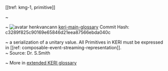 [[tref: kmg-1, primitive]]

~ <!-- This is a copy of the saved remote text. Remove it if you like. It is automatically (re)generated -->

~ <span class="meta-info"><span>![avatar](https://avatars.githubusercontent.com/u/479356?v=4) henkvancann</span> <span>[keri-main-glossary](https://github.com/henkvancann/keri-main-glossary)</span> <span class="commit-hash">Commit Hash: c3289f825c90169e65846d21eea87566ebda040c</span></span>

~ a serialization of a unitary value. All Primitives in KERI must be expressed in [[ref: composable-event-streaming-representation]].  
~ Source: Dr. S.Smith

~ More in <a href="https://weboftrust.github.io/WOT-terms/docs/glossary/primitive">extended KERI glossary</a>
